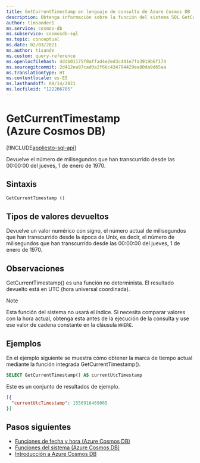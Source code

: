 ```yaml
---
title: GetCurrentTimestamp en lenguaje de consulta de Azure Cosmos DB
description: Obtenga información sobre la función del sistema SQL GetCurrentTimestamp en Azure Cosmos DB.
author: timsander1
ms.service: cosmos-db
ms.subservice: cosmosdb-sql
ms.topic: conceptual
ms.date: 02/03/2021
ms.author: tisande
ms.custom: query-reference
ms.openlocfilehash: 4ddb01175f0affad4e2ed3c441e7fa3919b6f174
ms.sourcegitcommit: 2d412ea97cad0a2f66c434794429ea80da9d65aa
ms.translationtype: HT
ms.contentlocale: es-ES
ms.lasthandoff: 08/14/2021
ms.locfileid: "122206705"
---
```

# <a name="getcurrenttimestamp-azure-cosmos-db"></a>GetCurrentTimestamp (Azure Cosmos DB)
[!INCLUDE[appliesto-sql-api](../includes/appliesto-sql-api.md)]

 Devuelve el número de milisegundos que han transcurrido desde las 00:00:00 del jueves, 1 de enero de 1970.
  
## <a name="syntax"></a>Sintaxis
  
```sql
GetCurrentTimestamp ()  
```  
  
## <a name="return-types"></a>Tipos de valores devueltos
  
Devuelve un valor numérico con signo, el número actual de milisegundos que han transcurrido desde la época de Unix, es decir, el número de milisegundos que han transcurrido desde las 00:00:00 del jueves, 1 de enero de 1970.

## <a name="remarks"></a>Observaciones

GetCurrentTimestamp() es una función no determinista. El resultado devuelto está en UTC (hora universal coordinada).

> [!NOTE]
> Esta función del sistema no usará el índice. Si necesita comparar valores con la hora actual, obtenga esta antes de la ejecución de la consulta y use ese valor de cadena constante en la cláusula `WHERE`.

## <a name="examples"></a>Ejemplos
  
  En el ejemplo siguiente se muestra cómo obtener la marca de tiempo actual mediante la función integrada GetCurrentTimestamp().
  
```sql
SELECT GetCurrentTimestamp() AS currentUtcTimestamp
```  
  
 Este es un conjunto de resultados de ejemplo.
  
```json
[{
  "currentUtcTimestamp": 1556916469065
}]  
```

## <a name="next-steps"></a>Pasos siguientes

- [Funciones de fecha y hora (Azure Cosmos DB)](sql-query-date-time-functions.md)
- [Funciones del sistema (Azure Cosmos DB)](sql-query-system-functions.md)
- [Introducción a Azure Cosmos DB](../introduction.md)
